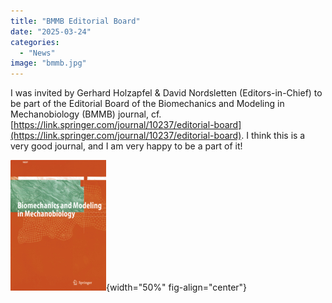 ```yaml
---
title: "BMMB Editorial Board"
date: "2025-03-24"
categories: 
  - "News"
image: "bmmb.jpg"
---
```


I was invited by Gerhard Holzapfel & David Nordsletten (Editors-in-Chief) to be part of the Editorial Board of the Biomechanics and Modeling in Mechanobiology (BMMB) journal, cf. [https://link.springer.com/journal/10237/editorial-board](https://link.springer.com/journal/10237/editorial-board).
I think this is a very good journal, and I am very happy to be a part of it!

![](bmmb.jpg){width="50%" fig-align="center"}
